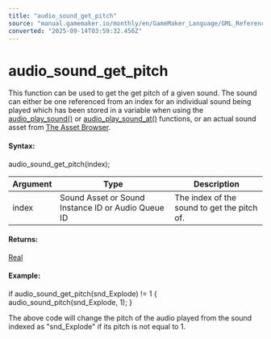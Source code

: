 ```yaml
---
title: "audio_sound_get_pitch"
source: "manual.gamemaker.io/monthly/en/GameMaker_Language/GML_Reference/Asset_Management/Audio/audio_sound_get_pitch.htm"
converted: "2025-09-14T03:59:32.456Z"
---
```


# audio\_sound\_get\_pitch

This function can be used to get the get pitch of a given sound. The sound can either be one referenced from an index for an individual sound being played which has been stored in a variable when using the [audio\_play\_sound()](audio_play_sound.md) or [audio\_play\_sound\_at()](audio_play_sound_at.md) functions, or an actual sound asset from [The Asset Browser](../../../../Introduction/The_Asset_Browser.md).

#### Syntax:

audio\_sound\_get\_pitch(index);

| Argument | Type | Description |
| --- | --- | --- |
| index | Sound Asset or Sound Instance ID or Audio Queue ID | The index of the sound to get the pitch of. |

#### Returns:

[Real](../../../GML_Overview/Data_Types.md)

#### Example:

if audio\_sound\_get\_pitch(snd\_Explode) != 1
{
    audio\_sound\_pitch(snd\_Explode, 1);
}

The above code will change the pitch of the audio played from the sound indexed as "snd\_Explode" if its pitch is not equal to 1.